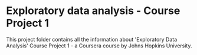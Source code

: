 # Exploratory data analysis - Course Project 1
This project folder contains all the information about 'Exploratory Data Analysis' Course Project 1 - a Coursera course by Johns Hopkins University.




